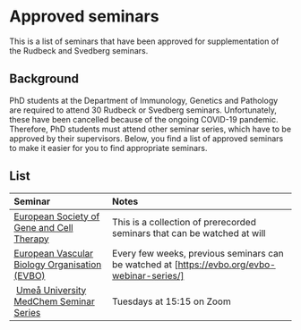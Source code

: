 # Approved seminars
This is a list of seminars that have been approved for supplementation of the Rudbeck and Svedberg seminars.

## Background
PhD students at the Department of Immunology, Genetics and Pathology are required to attend 30 Rudbeck or Svedberg seminars.
Unfortunately, these have been cancelled because of the ongoing COVID-19 pandemic.
Therefore, PhD students must attend other seminar series, which have to be approved by their supervisors.
Below, you find a list of approved seminars to make it easier for you to find appropriate seminars.

## List
| Seminar | Notes |
| :------ | :-----|
| [European Society of Gene and Cell Therapy](https://www.esgct.eu/Events/e-Schools.aspx) | This is a collection of prerecorded seminars that can be watched at will |
|  [European Vascular Biology Organisation (EVBO)](https://uni-heidelberg.webex.com/mw3300/mywebex/default.do?nomenu=true&siteurl=uni-heidelberg&service=6&rnd=0.2706208045242984&main_url=https%3A%2F%2Funi-heidelberg.webex.com%2Fec3300%2Feventcenter%2Fevent%2FeventAction.do%3FtheAction%3Ddetail%26%26%26EMK%3D4832534b0000000436684db6acfcc24665d85b7267b5207f64b75876ba19d4372fd1a381d6bb4240%26siteurl%3Duni-heidelberg%26confViewID%3D187231390397383189%26encryptTicket%3DSDJTSwAAAAQh1JS0ceh4GIYTO6O9v8zDIKbKgQCanvmTfXUGqvCEZw2%26) | Every few weeks, previous seminars can be watched at [https://evbo.org/evbo-webinar-series/] |
| [Umeå University MedChem Seminar Series](https://www.umu.se/en/department-of-medical-biochemistry-and-biophysics/research/seminar-series/) | Tuesdays at 15:15 on Zoom |
